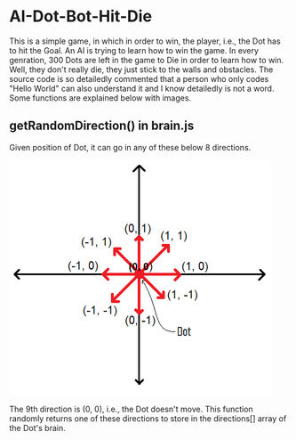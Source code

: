 # AI-Dot-Bot-Hit-Die

This is a simple game, in which in order to win, the player, i.e., the Dot has to hit the Goal. 
An AI is trying to learn how to win the game. In every genration, 300 Dots are left in the game to Die in order to learn how to win. Well, they don't really die, they just stick
to the walls and obstacles. 
The source code is so detailedly commented that a person who only codes "Hello World" can also understand it and I know detailedly is not a word.
Some functions are explained below with images.



## getRandomDirection() in brain.js
Given position of Dot, it can go in any of these below 8 directions.

![](https://github.com/Saniya07/AI-Dot-Bot-Hit-Die/blob/master/images/Git.png)

The 9th direction is (0, 0), i.e., the Dot doesn't move. This function randomly returns one of these directions to store in the directions[] array of the Dot's brain.



## 
